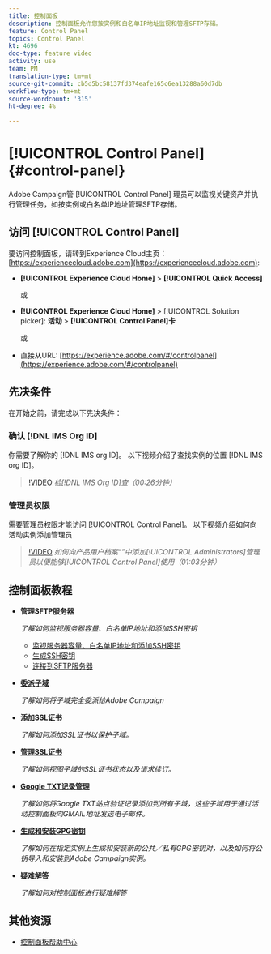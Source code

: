 ```yaml
---
title: 控制面板
description: 控制面板允许您按实例和白名单IP地址监视和管理SFTP存储。
feature: Control Panel
topics: Control Panel
kt: 4696
doc-type: feature video
activity: use
team: PM
translation-type: tm+mt
source-git-commit: cb5d5bc58137fd374eafe165c6ea13288a60d7db
workflow-type: tm+mt
source-wordcount: '315'
ht-degree: 4%

---
```



# [!UICONTROL Control Panel] {#control-panel}

Adobe Campaign管 [!UICONTROL Control Panel] 理员可以监视关键资产并执行管理任务，如按实例或白名单IP地址管理SFTP存储。

## 访问 [!UICONTROL Control Panel]

要访问控制面板，请转到Experience Cloud主页： [https://experiencecloud.adobe.com](https://experiencecloud.adobe.com):

* **[!UICONTROL Experience Cloud Home]** > **[!UICONTROL Quick Access]**

   或
* **[!UICONTROL Experience Cloud Home]**  > [!UICONTROL Solution picker]: **活动** > **[!UICONTROL Control Panel]卡&#x200B;**

   或

* 直接从URL: [https://experience.adobe.com/#/controlpanel](https://experience.adobe.com/#/controlpanel)

## 先决条件

在开始之前，请完成以下先决条件：

### 确认 [!DNL IMS Org ID]

你需要了解你的 [!DNL IMS org ID]。 以下视频介绍了查找实例的位置 [!DNL IMS org ID]。

>[!VIDEO](https://video.tv.adobe.com/v/27183?quality=12)
*检[!DNL IMS Org ID]查（00:26分钟）*

### 管理员权限

需要管理员权限才能访问 [!UICONTROL Control Panel]。
以下视频介绍如何向活动实例添加管理员

>[!VIDEO](https://video.tv.adobe.com/v/27147?quality=12)
*如何向产品用户档案“”中添加[!UICONTROL Administrators]管理员以便能够[!UICONTROL Control Panel]使用（01:03分钟）*

## 控制面板教程

* **管理SFTP服务器**

   *了解如何监视服务器容量、白名单IP地址和添加SSH密钥*

   * [监视服务器容量、白名单IP地址和添加SSH密钥](/help/administrating/control-panel/monitoring-server-capacity-whitelisting-adding-ssh-key.md)
   * [生成SSH密钥](/help/administrating/control-panel/generate-ssh-key.md)
   * [连接到SFTP服务器](/help/administrating/control-panel/connect-to-sftp-server.md)
* **[委派子域](/help/administrating/control-panel/subdomain-delegation.md)**

   *了解如何将子域完全委派给Adobe Campaign*
* **[添加SSL证书](/help/administrating/control-panel/adding-ssl-certificates.md)**

   *了解如何添加SSL证书以保护子域。*
* **[管理SSL证书](/help/administrating/control-panel/managing-ssl-certificates.md)**

   *了解如何视图子域的SSL证书状态以及请求续订。*
* **[Google TXT记录管理](/help/administrating/control-panel/google-txt-record-management.md)**

   *了解如何将Google TXT站点验证记录添加到所有子域，这些子域用于通过活动控制面板向GMAIL地址发送电子邮件。*

* **[生成和安装GPG密钥](/help/administrating/control-panel/generating-and-installing-gpg-keys.md)**

   *了解如何在指定实例上生成和安装新的公共／私有GPG密钥对，以及如何将公钥导入和安装到Adobe Campaign实例。*

* **[疑难解答](/help/administrating/control-panel/trouble-shooting.md)**

   *了解如何对控制面板进行疑难解答*

## 其他资源

* [控制面板帮助中心](https://docs.adobe.com/content/help/zh-Hans/control-panel/using/control-panel-home.html)

